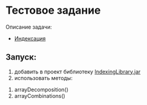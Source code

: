 # Тестовое задание 

Описание задачи:
+ [Индексация](##Описание)

## Запуск:
1) добавить в проект библиотеку [IndexingLibrary.jar](target/IndexingLibrary.jar)
2) использовать методы:
 1. arrayDecomposition()
 2. arrayCombinations()


